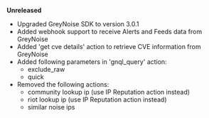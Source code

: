 **Unreleased**
* Upgraded GreyNoise SDK to version 3.0.1
* Added webhook support to receive Alerts and Feeds data from GreyNoise
* Added 'get cve details' action to retrieve CVE information from GreyNoise
* Added following parameters in 'gnql_query' action:
    + exclude_raw
    + quick
* Removed the following actions:
    + community lookup ip (use IP Reputation action instead)
    + riot lookup ip (use IP Reputation action instead)
    + similar noise ips
